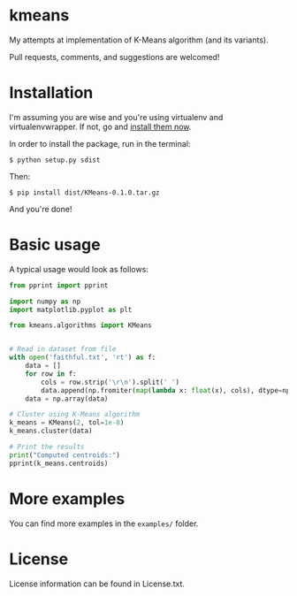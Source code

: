 kmeans
======

My attempts at implementation of K-Means algorithm (and its variants).

Pull requests, comments, and suggestions are welcomed!

Installation
============
I'm assuming you are wise and you're using virtualenv and virtualenvwrapper. If not, go and [install them now](http://virtualenvwrapper.readthedocs.org/en/latest/).

In order to install the package, run in the terminal:

``` console
$ python setup.py sdist
```

Then:

``` console
$ pip install dist/KMeans-0.1.0.tar.gz
```

And you're done!

Basic usage
===========

A typical usage would look as follows:

``` python
from pprint import pprint

import numpy as np
import matplotlib.pyplot as plt

from kmeans.algorithms import KMeans


# Read in dataset from file
with open('faithful.txt', 'rt') as f:
    data = []
    for row in f:
        cols = row.strip('\r\n').split(' ')
        data.append(np.fromiter(map(lambda x: float(x), cols), dtype=np.float))
    data = np.array(data)

# Cluster using K-Means algorithm
k_means = KMeans(2, tol=1e-8)
k_means.cluster(data)

# Print the results
print("Computed centroids:")
pprint(k_means.centroids)

```

More examples
=============
You can find more examples in the ```examples/``` folder.

License
=======

License information can be found in License.txt.